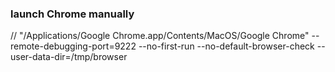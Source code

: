 ### launch Chrome manually

// "/Applications/Google Chrome.app/Contents/MacOS/Google Chrome"  --remote-debugging-port=9222 --no-first-run --no-default-browser-check --user-data-dir=/tmp/browser
